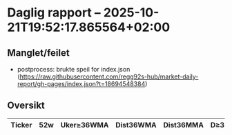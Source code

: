 # Daglig rapport – 2025-10-21T19:52:17.865564+02:00

## Manglet/feilet
- postprocess: brukte speil for index.json (https://raw.githubusercontent.com/regg92s-hub/market-daily-report/gh-pages/index.json?t=18694548384)

## Oversikt

| Ticker | 52w | Uker≥36WMA | Dist36WMA | Dist36MMA | D≥36 | RSI14 | MACD | MACDcross | GDX/GLD>50 | SIL/SLV>50 | Vol20 |
|---|---|---:|---:|---:|---|---:|---:|---|---|---|---|